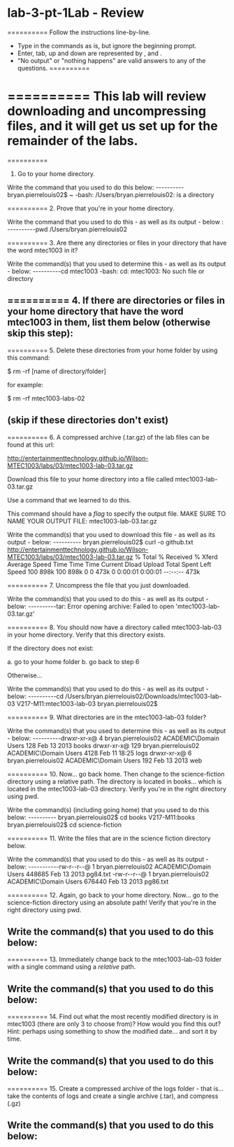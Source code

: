 # lab-3-pt-1Lab - Review
==========
Follow the instructions line-by-line.  

* Type in the commands as is, but ignore the beginning prompt.  
* Enter, tab, up and down are represented by <ENTER><TAB>,<UP> and <DOWN>.  
* "No output" or "nothing happens" are valid answers to any of the questions.
==========

==========
This lab will review downloading and uncompressing files, and it will get us set up for the remainder of the labs.
==========
==========
1. Go to your home directory.

Write the command that you used to do this below:
----------bryan.pierrelouis02$ ~
-bash: /Users/bryan.pierrelouis02: is a directory


==========
2. Prove that you're in your home directory.

Write the command that you used to do this - as well as its output - below :
----------pwd
/Users/bryan.pierrelouis02



==========
3. Are there any directories or files in your directory that have the word mtec1003 in it?

Write the command(s) that you used to determine this - as well as its output - below:
----------cd mtec1003
-bash: cd: mtec1003: No such file or directory


==========
4. If there are directories or files in your home directory that have the word mtec1003 in them, list them below (otherwise skip this step):
----------



==========
5. Delete these directories from your home folder by using this command:

$ rm -rf [name of directory/folder]

for example:

$ rm -rf mtec1003-labs-02

(skip if these directories don't exist)
----------



==========
6.  A compressed archive (.tar.gz) of the lab files can be found at this url: 

http://entertainmenttechnology.github.io/Wilson-MTEC1003/labs/03/mtec1003-lab-03.tar.gz

Download this file to your home directory into a file called mtec1003-lab-03.tar.gz   

Use a command that we learned to do this.

This command should have a *flag* to specify the output file.  MAKE SURE TO NAME YOUR OUTPUT FILE: mtec1003-lab-03.tar.gz

Write the command(s) that you used to download this file - as well as its output - below:
---------- bryan.pierrelouis02$ curl -o github.txt http://entertainmenttechnology.github.io/Wilson-MTEC1003/labs/03/mtec1003-lab-03.tar.gz
  % Total    % Received % Xferd  Average Speed   Time    Time     Time  Current
                                 Dload  Upload   Total   Spent    Left  Speed
100  898k  100  898k    0     0   473k      0  0:00:01  0:00:01 --:--:--  473k


==========
7.  Uncompress the file that you just downloaded.

Write the command(s) that you used to do this - as well as its output - below:
----------tar: Error opening archive: Failed to open 'mtec1003-lab-03.tar.gz'


==========
8.  You should now have a directory called mtec1003-lab-03 in your home directory.  Verify that this directory exists.

If the directory does not exist:

a. go to your home folder
b. go back to step 6

Otherwise...

Write the command(s) that you used to do this - as well as its output - below:
----------cd /Users/bryan.pierrelouis02/Downloads/mtec1003-lab-03 
V217-M11:mtec1003-lab-03 bryan.pierrelouis02$ 



==========
9.  What directories are in the mtec1003-lab-03 folder?

Write the command(s) that you used to determine this - as well as its output - below:
----------drwxr-xr-x@   4 bryan.pierrelouis02  ACADEMIC\Domain Users   128 Feb 13  2013 books
drwxr-xr-x@ 129 bryan.pierrelouis02  ACADEMIC\Domain Users  4128 Feb 11 18:25 logs
drwxr-xr-x@   6 bryan.pierrelouis02  ACADEMIC\Domain Users   192 Feb 13  2013 web

==========
10.  Now... go back home.  Then change to the science-fiction directory using a relative path.  The directory is located in books... which is located in the mtec1003-lab-03 directory.  Verify you're in the right directory using pwd.

Write the command(s) (including going home) that you used to do this below:
---------- bryan.pierrelouis02$ cd books
V217-M11:books bryan.pierrelouis02$ cd science-fiction

==========
11.  Write the files that are in the science fiction directory below.

Write the command(s) that you used to do this - as well as its output - below:
-----------rw-r--r--@ 1 bryan.pierrelouis02  ACADEMIC\Domain Users  448685 Feb 13  2013 pg84.txt
-rw-r--r--@ 1 bryan.pierrelouis02  ACADEMIC\Domain Users  676440 Feb 13  2013 pg86.txt


==========
12.  Again, go back to your home directory.  Now... go to the science-fiction directory using an absolute path!  Verify that you're in the right directory using pwd.

Write the command(s) that you used to do this below:
----------

==========
13. Immediately change back to the mtec1003-lab-03 folder with a single command using a *relative* path.

Write the command(s) that you used to do this below:
----------

==========
14. Find out what the most recently modified directory is in mtec1003 (there are only 3 to choose from)?  How would you find this out?  Hint: perhaps using something to show the modified date... and sort it by time.

Write the command(s) that you used to do this below:
----------

==========
15. Create a compressed archive of the logs folder - that is... take the contents of logs and create a single archive (.tar), and compress (.gz)

Write the command(s) that you used to do this below:
----------
